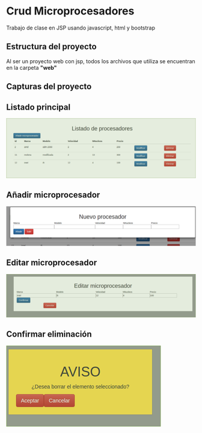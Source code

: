 # Crud Microprocesadores
Trabajo de clase en JSP usando javascript, html y bootstrap

## Estructura del proyecto
Al ser un proyecto web con jsp, todos los archivos que utiliza se
encuentran en la carpeta **"web"**

## Capturas del proyecto
  ## Listado principal
  ![Alt text](imagenes/captura1_.png?raw=true "Listado principal")
  
  ## Añadir microprocesador
  ![Alt text](imagenes/captura2.png?raw=true "Añadir microprocesador")
  
  ## Editar microprocesador
  ![Alt text](imagenes/captura3.png?raw=true "Editar microprocesador")
  
  ## Confirmar eliminación
  ![Alt text](imagenes/captura4.png?raw=true "Confirmar eliminación")
